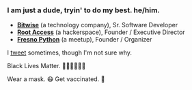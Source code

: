 ### I am just a dude, tryin' to do my best. he/him.

- **[Bitwise](http://bitwiseindustries.com)** (a technology company), Sr. Software Developer
- **[Root Access](http://rootaccess.org)** (a hackerspace), Founder / Executive Director
- **[Fresno Python](http://fresnopython.com/)** (a meetup), Founder / Organizer

I [tweet](https://twitter.com/dmpayton) sometimes, though I'm not sure why.

Black Lives Matter. ✊🏽✊🏾✊🏿

Wear a mask. 😷 Get vaccinated. 💉

<!--
**dmpayton/dmpayton** is a ✨ _special_ ✨ repository because its `README.md` (this file) appears on your GitHub profile.

Here are some ideas to get you started:

- 🔭 I’m currently working on ...
- 🌱 I’m currently learning ...
- 👯 I’m looking to collaborate on ...
- 🤔 I’m looking for help with ...
- 💬 Ask me about ...
- 📫 How to reach me: ...
- 😄 Pronouns: ...
- ⚡ Fun fact: ...
-->
